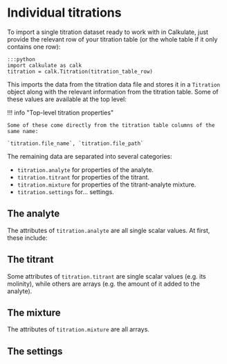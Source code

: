 # Individual titrations

To import a single titration dataset ready to work with in Calkulate, just provide the relevant row of your titration table (or the whole table if it only contains one row):

    :::python
    import calkulate as calk
    titration = calk.Titration(titration_table_row)

This imports the data from the titration data file and stores it in a `Titration` object along with the relevant information from the titration table.  Some of these values are available at the top level:

!!! info "Top-level titration properties"

    Some of these come directly from the titration table columns of the same name:
    
    `titration.file_name`, `titration.file_path`

The remaining data are separated into several categories:

  * `titration.analyte` for properties of the analyte.
  * `titration.titrant` for properties of the titrant.
  * `titration.mixture` for properties of the titrant-analyte mixture.
  * `titration.settings` for... settings.

## The analyte

The attributes of `titration.analyte` are all single scalar values.  At first, these include:

  

## The titrant

Some attributes of `titration.titrant` are single scalar values (e.g. its molinity), while others are arrays (e.g. the amount of it added to the analyte).

## The mixture

The attributes of `titration.mixture` are all arrays.

## The settings
